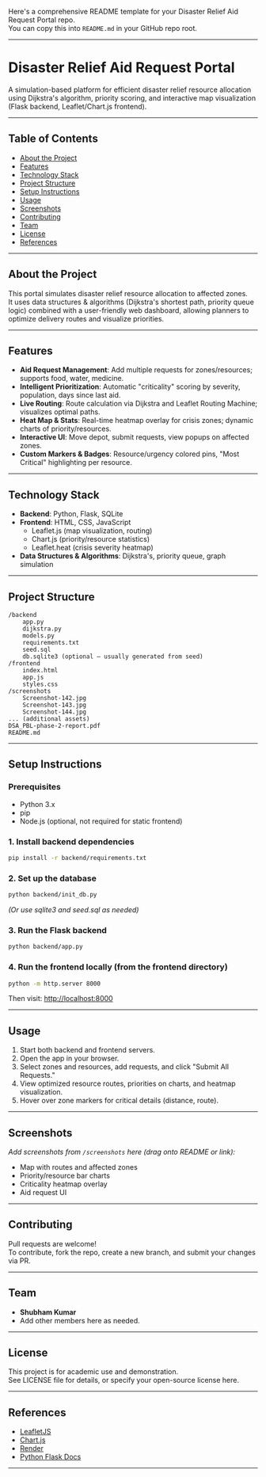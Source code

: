 Here's a comprehensive README template for your Disaster Relief Aid Request Portal repo.  
You can copy this into `README.md` in your GitHub repo root.

***

# Disaster Relief Aid Request Portal

A simulation-based platform for efficient disaster relief resource allocation using Dijkstra's algorithm, priority scoring, and interactive map visualization (Flask backend, Leaflet/Chart.js frontend).

***

## Table of Contents
- [About the Project](#about-the-project)
- [Features](#features)
- [Technology Stack](#technology-stack)
- [Project Structure](#project-structure)
- [Setup Instructions](#setup-instructions)
- [Usage](#usage)
- [Screenshots](#screenshots)
- [Contributing](#contributing)
- [Team](#team)
- [License](#license)
- [References](#references)

***

## About the Project

This portal simulates disaster relief resource allocation to affected zones.  
It uses data structures & algorithms (Dijkstra's shortest path, priority queue logic) combined with a user-friendly web dashboard, allowing planners to optimize delivery routes and visualize priorities.

***

## Features

- **Aid Request Management**: Add multiple requests for zones/resources; supports food, water, medicine.
- **Intelligent Prioritization**: Automatic "criticality" scoring by severity, population, days since last aid.
- **Live Routing**: Route calculation via Dijkstra and Leaflet Routing Machine; visualizes optimal paths.
- **Heat Map & Stats**: Real-time heatmap overlay for crisis zones; dynamic charts of priority/resources.
- **Interactive UI**: Move depot, submit requests, view popups on affected zones.
- **Custom Markers & Badges**: Resource/urgency colored pins, "Most Critical" highlighting per resource.

***

## Technology Stack

- **Backend**: Python, Flask, SQLite
- **Frontend**: HTML, CSS, JavaScript
    - Leaflet.js (map visualization, routing)
    - Chart.js (priority/resource statistics)
    - Leaflet.heat (crisis severity heatmap)
- **Data Structures & Algorithms**: Dijkstra's, priority queue, graph simulation

***

## Project Structure
```
/backend
    app.py
    dijkstra.py
    models.py
    requirements.txt
    seed.sql
    db.sqlite3 (optional – usually generated from seed)
/frontend
    index.html
    app.js
    styles.css
/screenshots
    Screenshot-142.jpg
    Screenshot-143.jpg
    Screenshot-144.jpg
... (additional assets)
DSA_PBL-phase-2-report.pdf
README.md
```

***

## Setup Instructions

### Prerequisites

- Python 3.x
- pip
- Node.js (optional, not required for static frontend)

### 1. Install backend dependencies

```bash
pip install -r backend/requirements.txt
```

### 2. Set up the database

```bash
python backend/init_db.py
```
*(Or use sqlite3 and seed.sql as needed)*

### 3. Run the Flask backend

```bash
python backend/app.py
```

### 4. Run the frontend locally (from the frontend directory)

```bash
python -m http.server 8000
```
Then visit: [http://localhost:8000](http://localhost:8000)

***

## Usage

1. Start both backend and frontend servers.
2. Open the app in your browser.
3. Select zones and resources, add requests, and click "Submit All Requests."
4. View optimized resource routes, priorities on charts, and heatmap visualization.
5. Hover over zone markers for critical details (distance, route).

***

## Screenshots

_Add screenshots from `/screenshots` here (drag onto README or link):_

- Map with routes and affected zones
- Priority/resource bar charts
- Criticality heatmap overlay
- Aid request UI

***

## Contributing

Pull requests are welcome!  
To contribute, fork the repo, create a new branch, and submit your changes via PR.

***

## Team

- **Shubham Kumar**  
- Add other members here as needed.

***

## License

This project is for academic use and demonstration.  
See LICENSE file for details, or specify your open-source license here.

***

## References

- [LeafletJS](https://leafletjs.com)
- [Chart.js](https://www.chartjs.org/)
- [Render](https://render.com/)
- [Python Flask Docs](https://flask.palletsprojects.com/)

***

